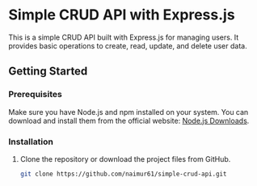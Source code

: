  # Simple CRUD API with Express.js

This is a simple CRUD API built with Express.js for managing users. It provides basic operations to create, read, update, and delete user data.

## Getting Started

### Prerequisites

Make sure you have Node.js and npm installed on your system. You can download and install them from the official website: [Node.js Downloads](https://nodejs.org/en/download/).

### Installation

1. Clone the repository or download the project files from GitHub.

   ```bash
   git clone https://github.com/naimur61/simple-crud-api.git
